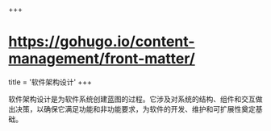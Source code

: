 +++
# https://gohugo.io/content-management/front-matter/
title = '软件架构设计'
+++

软件架构设计是为软件系统创建蓝图的过程。它涉及对系统的结构、组件和交互做出决策，以确保它满足功能和非功能要求，为软件的开发、维护和可扩展性奠定基础。
